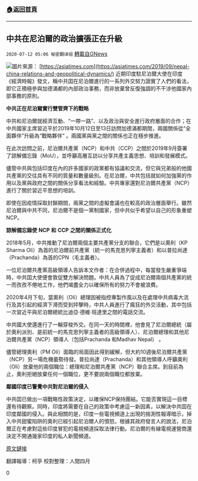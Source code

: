 ###  [:house:返回首頁](https://github.com/ourhimalayas/txt)
---

## 中共在尼泊爾的政治擴張正在升級
`2020-07-12 05:06 秘密翻译组` [轉載自GNews](https://gnews.org/zh-hant/262667/)

![](https://s3.amazonaws.com/gnews-media-offload/wp-content/uploads/2020/07/12045931/Picture-1-75.png)圖片來源： [https://asiatimes.com](https://asiatimes.com/2019/09/nepal-china-relations-and-geopolitical-dynamics/) 
近期印度駐尼泊爾大使在印度《經濟時報》發文，稱中共囯在尼泊爾進行的一系列外交努力證實了人們的看法，即它正積極參與加德滿都的內部政治事務，而非放棄曾反復強調的不干涉他國家內部事務的原則。

**中共正在尼泊爾實行雙管齊下的戰略**

中共和尼泊爾就經濟互動、“一帶一路”、以及政治與安全進行政府層面的合作；在中共國家主席習近平於2019年10月12日至13日訪問加德滿都期間，兩國關係從“全面夥伴”升級為“戰略夥伴” 。兩國黨與黨之間的關係也正在穩步推進。

在此次訪問之前，尼泊爾共產黨（NCP）和中共（CCP）之間於2019年9月簽署了諒解備忘錄（MoU），並呼籲高層互訪以分享共產主義思想、培訓和發展模式。

儘管中共與包括印度在內的許多國家的政黨都有協議和交流，但它與兄弟般的他國共產黨的交往具有不同的質量和數量級別。在尼泊爾，中共包括就如何加強黨的作用以及黨與政府之間的關係分享看法和經驗。中共專家還對尼泊爾共產黨（NCP）進行了關於習近平思想的培訓。

即使在因疫情採取封鎖期間，兩黨之間的虛擬會議也在較高的政治層面舉行。雖然尼泊爾與中共不同，尼泊爾不是個一黨制國家，但中共似乎希望以自己的形象重塑NCP。

**諒解備忘錄使** **NCP** **和** **CCP** **之間的關係正式化**

2018年5月，中共推動了尼泊爾兩個主要共產黨分支的聯合，它們是以奧利（KP Sharma Oli）為首的尼泊爾前共產黨（統一的馬克思列寧主義者）和以普拉尚達（Prachanda）為首的CPN（毛主義者）。

一位尼泊爾共產黨高級領導人告訴本文作者：在合併過程中，每當發生嚴重爭端時，中共囯大使便會敦促雙方解決問題。中共人員為了促成尼泊爾兩個共產黨的統一而孜孜不倦地工作，他們竭盡全力以確保所有的努力不會被浪費。

2020年4月下旬，當奧利（Oli）總理因被指控專製作風以及在處理中共病毒大流行及其引起的經濟下滑而受到抨擊時，中共人員進行了瘋狂的外交活動，其中包括一次習近平與尼泊爾總統比迪亞·德維·班達里之間的電話交流。

中共國大使還進行了一輪穿梭外交。在同一天的時間裡，他會見了尼泊爾總統（屬於奧利派別、是前統一的馬克思列寧主義者的高級領導人）、尼泊爾總理和其他尼泊爾共產黨（NCP）領導人（包括Prachanda 和Madhav Nepal） 。

儘管總理奧利（PM Oli）面臨的局面因此得到緩解，但大約10週後尼泊爾共產黨（NCP）另一場危機蓄勢待發。普拉尚達（Prachanda）和其他領導人呼籲奧利（Oli）放棄他的兩個職位：總理和尼泊爾共產黨（NCP）聯合主席。到目前為止，奧利拒絕放棄任何一個職位，更不要說兩個職位都放棄。

**鄰國印度已警覺中共對尼泊爾的侵入**

中共囯已做出一項戰略性政策決定，以確保NCP保持團結。它能否實現這一目標還有待觀察。同時，印度將需要在自己的政策中考慮這一新因素，以解決中共囯在印度鄰國的侵入。與此相關的是，印度一些電視頻道上出現的揣測性報導暗示，掉入中共甜蜜陷阱的奧利已經引起尼泊爾人的憤怒。根據其政府發言人的說法，尼泊爾正在考慮對這些印度冒犯的電視頻道採取法律行動。尼泊爾的有線電視運營商還決定不開通幾家印度的私人新聞頻道。

[原文鏈接](https://economictimes.indiatimes.com/news/international/world-news/chinese-political-activism-on-the-rise-in-nepal/articleshow/76900372.cms?from=mdr)

翻譯報導：柯亭
校對整理：人間四月

0
